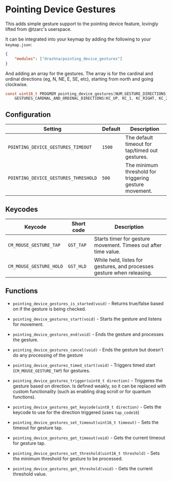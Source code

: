 # Pointing Device Gestures

This adds simple gesture support to the pointing device feature, lovingly lifted from @tzarc's userspace.

It can be integrated into your keymap by adding the following to your `keymap.json`:

```json
{
    "modules": ["drashna/pointing_device_gestures"]
}
```

And adding an array for the gestures. The array is for the cardinal and ordinal directions (eg, N, NE, E, SE, etc), starting from north and going clockwise.

```c
const uint16_t PROGMEM pointing_device_gestures[NUM_GESTURE_DIRECTIONS] =
    GESTURES_CARDNAL_AND_ORDINAL_DIRECTIONS(KC_UP, KC_1, KC_RIGHT, KC_2, KC_DOWN, KC_3, KC_LEFT, KC_4);
```

## Configuration

| Setting                              | Default | Description                                            |
| ------------------------------------ | ------- | ------------------------------------------------------ |
| `POINTING_DEVICE_GESTURES_TIMEOUT`   | `1500`  | The default timeout for tap/timed out gestures.        |
| `POINTING_DEVICE_GESTURES_THRESHOLD` | `500`   | The minimum threshold for triggering gesture movement. |

## Keycodes

| Keycode                 | Short code | Description                                                            |
| ----------------------- | ---------- | ---------------------------------------------------------------------- |
| `CM_MOUSE_GESTURE_TAP`  | `GST_TAP`  | Starts timer for gesture movement. Timees out after time value.        |
| `CM_MOUSE_GESTURE_HOLD` | `GST_HLD`  | While held, listes for gestures, and processes gesture when releasing. |

## Functions

-   `pointing_device_gestures_is_started(void)` - Returns true/false based on if the gesture is being checked.
-   `pointing_device_gestures_start(void)` - Starts the gesture and listens for movement.
-   `pointing_device_gestures_end(void)` - Ends the gesture and processes the gesture.
-   `pointing_device_gestures_cancel(void)` - Ends the gesture but doesn't do any processing of the gesture
-   `pointing_device_gestures_timed_start(void)` - Triggers timed start (`CM_MOUSE_GESTURE_TAP`) for gestures.

-   `pointing_device_gestures_trigger(uint8_t direction)` - Triggeres the gesture based on direction. Is defined weakly, so it can be replaced with custom functionality (such as enabling drag scroll or for quantum functions).
-   `pointing_device_gestures_get_keycode(uint8_t direction)` - Gets the keycode to use for the direction triggered (uses `tap_code16`)

-   `pointing_device_gestures_set_timeout(uint16_t timeout)` - Sets the timeout for gesture tap.
-   `pointing_device_gestures_get_timeout(void)` - Gets the current timeout for gesture tap.
-   `pointing_device_gestures_set_threshold(uint16_t threshold)` - Sets the minimum threshold for gesture to be processed.
-   `pointing_device_gestures_get_threshold(void)` - Gets the current threshold value.
